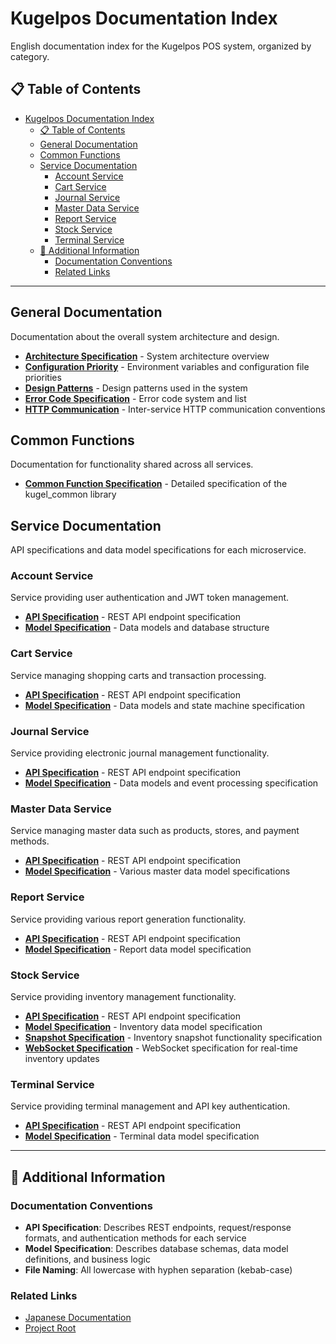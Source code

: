 # Kugelpos Documentation Index

English documentation index for the Kugelpos POS system, organized by category.

## 📋 Table of Contents

- [Kugelpos Documentation Index](#kugelpos-documentation-index)
  - [📋 Table of Contents](#-table-of-contents)
  - [General Documentation](#general-documentation)
  - [Common Functions](#common-functions)
  - [Service Documentation](#service-documentation)
    - [Account Service](#account-service)
    - [Cart Service](#cart-service)
    - [Journal Service](#journal-service)
    - [Master Data Service](#master-data-service)
    - [Report Service](#report-service)
    - [Stock Service](#stock-service)
    - [Terminal Service](#terminal-service)
  - [📝 Additional Information](#-additional-information)
    - [Documentation Conventions](#documentation-conventions)
    - [Related Links](#related-links)

---

## General Documentation

Documentation about the overall system architecture and design.

- [**Architecture Specification**](general/architecture.md) - System architecture overview
- [**Configuration Priority**](general/configuration-priority.md) - Environment variables and configuration file priorities
- [**Design Patterns**](general/design-patterns.md) - Design patterns used in the system
- [**Error Code Specification**](general/error_code_spec.md) - Error code system and list
- [**HTTP Communication**](general/http-communication.md) - Inter-service HTTP communication conventions

## Common Functions

Documentation for functionality shared across all services.

- [**Common Function Specification**](commons/common-function-spec.md) - Detailed specification of the kugel_common library

## Service Documentation

API specifications and data model specifications for each microservice.

### Account Service

Service providing user authentication and JWT token management.

- [**API Specification**](account/api-specification.md) - REST API endpoint specification
- [**Model Specification**](account/model-specification.md) - Data models and database structure

### Cart Service

Service managing shopping carts and transaction processing.

- [**API Specification**](cart/api-specification.md) - REST API endpoint specification
- [**Model Specification**](cart/model-specification.md) - Data models and state machine specification

### Journal Service

Service providing electronic journal management functionality.

- [**API Specification**](journal/api-specification.md) - REST API endpoint specification
- [**Model Specification**](journal/model-specification.md) - Data models and event processing specification

### Master Data Service

Service managing master data such as products, stores, and payment methods.

- [**API Specification**](master-data/api-specification.md) - REST API endpoint specification
- [**Model Specification**](master-data/model-specification.md) - Various master data model specifications

### Report Service

Service providing various report generation functionality.

- [**API Specification**](report/api-specification.md) - REST API endpoint specification
- [**Model Specification**](report/model-specification.md) - Report data model specification

### Stock Service

Service providing inventory management functionality.

- [**API Specification**](stock/api-specification.md) - REST API endpoint specification
- [**Model Specification**](stock/model-specification.md) - Inventory data model specification
- [**Snapshot Specification**](stock/snapshot-specification.md) - Inventory snapshot functionality specification
- [**WebSocket Specification**](stock/websocket-specification.md) - WebSocket specification for real-time inventory updates

### Terminal Service

Service providing terminal management and API key authentication.

- [**API Specification**](terminal/api-specification.md) - REST API endpoint specification
- [**Model Specification**](terminal/model-specification.md) - Terminal data model specification

---

## 📝 Additional Information

### Documentation Conventions

- **API Specification**: Describes REST endpoints, request/response formats, and authentication methods for each service
- **Model Specification**: Describes database schemas, data model definitions, and business logic
- **File Naming**: All lowercase with hyphen separation (kebab-case)

### Related Links

- [Japanese Documentation](../ja/README.md)
- [Project Root](../../README.md)
